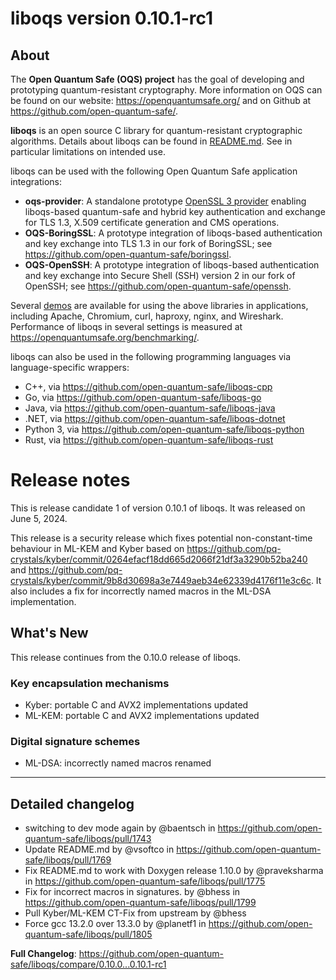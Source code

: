 liboqs version 0.10.1-rc1
=========================

About
-----

The **Open Quantum Safe (OQS) project** has the goal of developing and prototyping quantum-resistant cryptography.  More information on OQS can be found on our website: https://openquantumsafe.org/ and on Github at https://github.com/open-quantum-safe/.  

**liboqs** is an open source C library for quantum-resistant cryptographic algorithms.  Details about liboqs can be found in [README.md](https://github.com/open-quantum-safe/liboqs/blob/main/README.md).  See in particular limitations on intended use.

liboqs can be used with the following Open Quantum Safe application integrations:

- **oqs-provider**: A standalone prototype [OpenSSL 3 provider](https://www.openssl.org/docs/manmaster/man7/provider.html) enabling liboqs-based quantum-safe and hybrid key authentication and exchange for TLS 1.3, X.509 certificate generation and CMS operations.
- **OQS-BoringSSL**: A prototype integration of liboqs-based authentication and key exchange into TLS 1.3 in our fork of BoringSSL; see https://github.com/open-quantum-safe/boringssl.
- **OQS-OpenSSH**: A prototype integration of liboqs-based authentication and key exchange into Secure Shell (SSH) version 2 in our fork of OpenSSH; see https://github.com/open-quantum-safe/openssh.

Several [demos](https://github.com/open-quantum-safe/oqs-demos) are available for using the above libraries in applications, including Apache, Chromium, curl, haproxy, nginx, and Wireshark.  Performance of liboqs in several settings is measured at https://openquantumsafe.org/benchmarking/.

liboqs can also be used in the following programming languages via language-specific wrappers:

- C++, via https://github.com/open-quantum-safe/liboqs-cpp
- Go, via https://github.com/open-quantum-safe/liboqs-go
- Java, via https://github.com/open-quantum-safe/liboqs-java
- .NET, via https://github.com/open-quantum-safe/liboqs-dotnet
- Python 3, via https://github.com/open-quantum-safe/liboqs-python
- Rust, via https://github.com/open-quantum-safe/liboqs-rust

Release notes
=============

This is release candidate 1 of version 0.10.1 of liboqs. It was released on June 5, 2024.

This release is a security release which fixes potential non-constant-time behaviour in ML-KEM and Kyber based on https://github.com/pq-crystals/kyber/commit/0264efacf18dd665d2066f21df3a3290b52ba240 and https://github.com/pq-crystals/kyber/commit/9b8d30698a3e7449aeb34e62339d4176f11e3c6c. It also includes a fix for incorrectly named macros in the ML-DSA implementation.

What's New
----------

This release continues from the 0.10.0 release of liboqs.

### Key encapsulation mechanisms

- Kyber: portable C and AVX2 implementations updated
- ML-KEM: portable C and AVX2 implementations updated

### Digital signature schemes

- ML-DSA: incorrectly named macros renamed

---

Detailed changelog
------------------

* switching to dev mode again by @baentsch in https://github.com/open-quantum-safe/liboqs/pull/1743
* Update README.md by @vsoftco in https://github.com/open-quantum-safe/liboqs/pull/1769
* Fix README.md to work with Doxygen release 1.10.0 by @praveksharma in https://github.com/open-quantum-safe/liboqs/pull/1775
* Fix for incorrect macros in signatures. by @bhess in https://github.com/open-quantum-safe/liboqs/pull/1799
* Pull Kyber/ML-KEM CT-Fix from upstream by @bhess
* Force gcc 13.2.0 over 13.3.0 by @planetf1 in https://github.com/open-quantum-safe/liboqs/pull/1805

**Full Changelog**: https://github.com/open-quantum-safe/liboqs/compare/0.10.0...0.10.1-rc1
